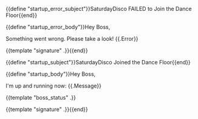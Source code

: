 {{define "startup_error_subject"}}SaturdayDisco FAILED to Join the Dance Floor{{end}}

{{define "startup_error_body"}}Hey Boss,

Something went wrong.  Please take a look!
{{.Error}}

{{template "signature" .}}{{end}}

{{define "startup_subject"}}SaturdayDisco Joined the Dance Floor{{end}}

{{define "startup_body"}}Hey Boss,

I'm up and running now:
{{.Message}}

{{template "boss_status" .}}

{{template "signature" .}}{{end}}